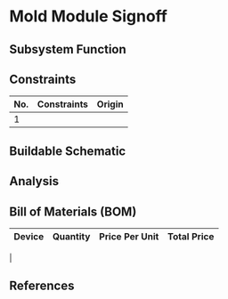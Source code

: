 # Mold Module Signoff

## Subsystem Function

## Constraints
| No. | Constraints | Origin |
| --- | ----------- | ------ |
|  1  | 

## Buildable Schematic

## Analysis

## Bill of Materials (BOM)
| Device | Quantity | Price Per Unit | Total Price |
| ------ | -------- | -------------- | ----------- |
| 

## References

